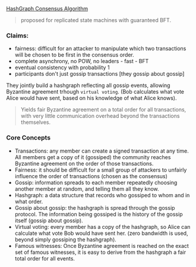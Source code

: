 [HashGraph Consensus Algorithm](http://www.swirlds.com/downloads/SWIRLDS-TR-2016-01.pdf)

> proposed for replicated state machines with guaranteed BFT.

### Claims:

* fairness: difficult for an attacker to manipulate which two transactions will be chosen to be first in the consensus order.
* complete asynchrony, no POW, no leaders - fast - BFT
* eventual consistency with probability 1
* participants don't just gossip transactions [they gossip about gossip]

They jointly build a hashgraph reflecting all gossip events, allowing Byzantine agreement trhough `virtual voting`. (Bob calculates what vote Alice would have sent, based on his knowledge of what Alice knows).

> Yields fair Byzantine agreement on a total order for all transactions, with very little communication overhead beyond the transactions themselves.

### Core Concepts

* Transactions: any member can create a signed transaction at any time. All members get a copy of it (gossiped) the community reaches Byzantine agreement on the order of those transactions.
* Fairness: it should be difficult for a small group of attackers to unfairly influence the order of transactions (chosen as the consensus)
* Gossip: information spreads to each member repeatedly choosing another member at random, and telling them all they know.
* Hashgraph: a data structure that records who gossiped to whom and in what order.
* Gossip about gossip: the hashgraph is spread through the gossip protocol. The information being gossiped is the history of the gossip itself (gossip about gossip).
* Virtual voting: every member has a copy of the hashgraph, so Alice can calculate what vote Bob would have sent her. (zero bandwidth is used, beyond simply gossiping the hashgraph).
* Famous witnesses: Once Byzantine agreement is reached on the exact set of famous witnesses, it is easy to derive from the hashgraph a fair total order for all events.
